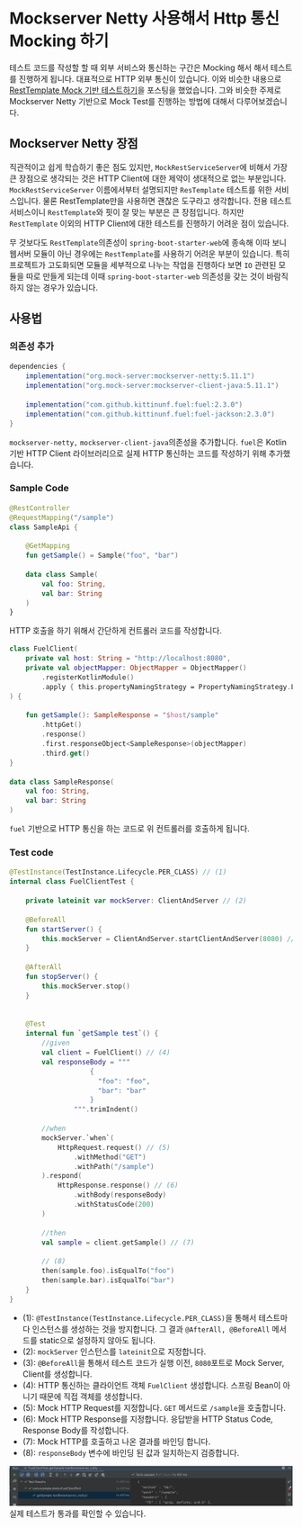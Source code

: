 # Mockserver Netty 사용해서 Http 통신 Mocking 하기

테스트 코드를 작성할 할 때 외부 서비스와 통신하는 구간은 Mocking 해서 해서 테스트를 진행하게 됩니다. 대표적으로 HTTP 외부 통신이 있습니다. 이와 비슷한 내용으로 [RestTemplate Mock 기반 테스트하기](https://cheese10yun.github.io/rest-template-mock-test/)을 포스팅을 했었습니다. 그와 비슷한 주제로 Mockserver Netty 기반으로 Mock Test를 진행하는 방법에 대해서 다루어보겠습니다.


## Mockserver Netty 장점
직관적이고 쉽게 학습하기 좋은 점도 있지만, `MockRestServiceServer`에 비해서 가장 큰 장점으로 생각되는 것은 HTTP Client에 대한 제약이 생대적으로 없는 부분입니다. `MockRestServiceServer` 이름에서부터 설명되지만 `ResTemplate` 테스트를 위한 서비스입니다. 물론 RestTemplate만을 사용하면 괜찮은 도구라고 생각합니다. 전용 테스트 서비스이니 `RestTemplate`와 핏이 잘 맞는 부분은 큰 장점입니다. 하지만 `RestTemplate` 이외의 HTTP Client에 대한 테스트를 진행하기 어려운 점이 있습니다.

무 것보다도 `RestTemplate`의존성이 `spring-boot-starter-web`에 종속해 이따 보니 웹서버 모듈이 아닌 경우에는 `RestTemplate`를 사용하기 어려운 부분이 있습니다. 특히 프로젝트가 고도화되면 모듈을 세부적으로 나누는 작업을 진행하다 보면 `IO` 관련된 모듈을 따로 만들게 되는데 이때 `spring-boot-starter-web` 의존성을 갖는 것이 바람직하지 않는 경우가 있습니다.

## 사용법

### 의존성 추가

```groovy
dependencies {
    implementation("org.mock-server:mockserver-netty:5.11.1")
    implementation("org.mock-server:mockserver-client-java:5.11.1")

    implementation("com.github.kittinunf.fuel:fuel:2.3.0")
    implementation("com.github.kittinunf.fuel:fuel-jackson:2.3.0")
}
```
`mockserver-netty,` `mockserver-client-java`의존성을 추가합니다. `fuel`은 Kotlin 기반 HTTP Client 라이브러리으로 실제 HTTP 통신하는 코드를 작성하기 위해 추가했습니다.

### Sample Code

```kotlin
@RestController
@RequestMapping("/sample")
class SampleApi {

    @GetMapping
    fun getSample() = Sample("foo", "bar")

    data class Sample(
        val foo: String,
        val bar: String
    )
}
```
HTTP 호출을 하기 위해서 간단하게 컨트롤러 코드를 작성합니다.

```kotlin
class FuelClient(
    private val host: String = "http://localhost:8080",
    private val objectMapper: ObjectMapper = ObjectMapper()
        .registerKotlinModule()
        .apply { this.propertyNamingStrategy = PropertyNamingStrategy.LOWER_CAMEL_CASE }
) {

    fun getSample(): SampleResponse = "$host/sample"
        .httpGet()
        .response()
        .first.responseObject<SampleResponse>(objectMapper)
        .third.get()
}

data class SampleResponse(
    val foo: String,
    val bar: String
)
```
`fuel` 기반으로 HTTP 통신을 하는 코드로 위 컨트롤러를 호출하게 됩니다.

### Test code
```kotlin
@TestInstance(TestInstance.Lifecycle.PER_CLASS) // (1)
internal class FuelClientTest {

    private lateinit var mockServer: ClientAndServer // (2)

    @BeforeAll
    fun startServer() {
        this.mockServer = ClientAndServer.startClientAndServer(8080) //(3)
    }

    @AfterAll
    fun stopServer() {
        this.mockServer.stop()
    }


    @Test
    internal fun `getSample test`() {
        //given
        val client = FuelClient() // (4)
        val responseBody = """
                    {
                      "foo": "foo",
                      "bar": "bar"
                    }
                """.trimIndent()

        //when
        mockServer.`when`(
            HttpRequest.request() // (5)
                .withMethod("GET")
                .withPath("/sample")
        ).respond(
            HttpResponse.response() // (6)
                .withBody(responseBody)
                .withStatusCode(200)
        )

        //then
        val sample = client.getSample() // (7)
    
        // (8)
        then(sample.foo).isEqualTo("foo")
        then(sample.bar).isEqualTo("bar")
    }
}
```

* (1): `@TestInstance(TestInstance.Lifecycle.PER_CLASS)`을 통해서 테스트마다 인스턴스를 생성하는 것을 방지합니다. 그 결과 `@AfterAll, @BeforeAll` 메서드를 static으로 설정하지 않아도 됩니다.
* (2): `mockServer` 인스턴스를 `lateinit`으로 지정합니다.
* (3): `@BeforeAll`을 통해서 테스트 코드가 실행 이전, `8080`포트로 Mock Server, Client를 생성합니다.
* (4): HTTP 통신하는 클라이언트 객체 `FuelClient` 생성합니다. 스프링 Bean이 아니기 때문에 직접 객체를 생성합니다.
* (5): Mock HTTP Request를 지정합니다. `GET` 메서드로 `/sample`을 호출합니다.
* (6): Mock HTTP Response를 지정합니다. 응답받을 HTTP Status Code, Response Body를 작성합니다.
* (7): Mock HTTP를 호출하고 나온 결과를 바인딩 합니다.
* (8): `responseBody` 변수에 바인딩 된 값과 일치하는지 검증합니다.

![](img/result.png)
실제 테스트가 통과를 확인할 수 있습니다.